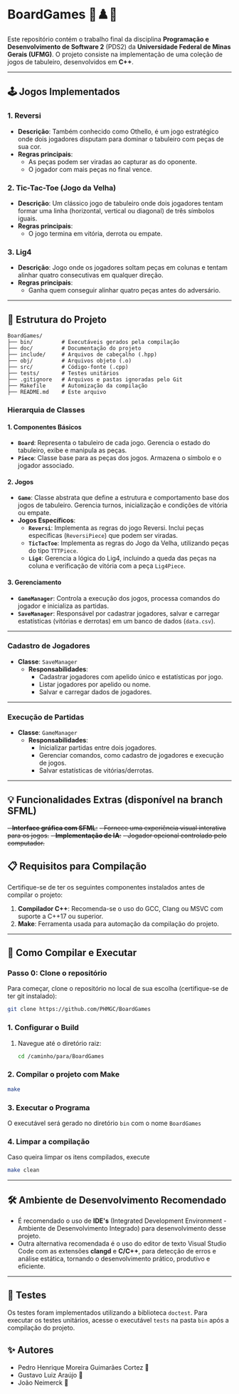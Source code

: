 # **BoardGames 🎲♟️🧩**

Este repositório contém o trabalho final da disciplina **Programação e Desenvolvimento de Software 2** (PDS2) da **Universidade Federal de Minas Gerais (UFMG)**. O projeto consiste na implementação de uma coleção de jogos de tabuleiro, desenvolvidos em **C++**.

---

## **🕹️ Jogos Implementados**

### 1. **Reversi**
- **Descrição**: Também conhecido como Othello, é um jogo estratégico onde dois jogadores disputam para dominar o tabuleiro com peças de sua cor.
- **Regras principais**:
    - As peças podem ser viradas ao capturar as do oponente.
    - O jogador com mais peças no final vence.

### 2. **Tic-Tac-Toe (Jogo da Velha)**
- **Descrição**: Um clássico jogo de tabuleiro onde dois jogadores tentam formar uma linha (horizontal, vertical ou diagonal) de três símbolos iguais.
- **Regras principais**:
    - O jogo termina em vitória, derrota ou empate.

### 3. **Lig4**
- **Descrição**: Jogo onde os jogadores soltam peças em colunas e tentam alinhar quatro consecutivas em qualquer direção.
- **Regras principais**:
    - Ganha quem conseguir alinhar quatro peças antes do adversário.

---

## **🎯 Estrutura do Projeto**
    BoardGames/
    ├── bin/         # Executáveis gerados pela compilação
    ├── doc/         # Documentação do projeto
    ├── include/     # Arquivos de cabeçalho (.hpp)
    ├── obj/         # Arquivos objeto (.o)
    ├── src/         # Código-fonte (.cpp)
    ├── tests/       # Testes unitários
    ├── .gitignore   # Arquivos e pastas ignoradas pelo Git
    ├── Makefile     # Automização da compilação
    ├── README.md    # Este arquivo

### **Hierarquia de Classes**
#### **1. Componentes Básicos**
- **`Board`**: Representa o tabuleiro de cada jogo. Gerencia o estado do tabuleiro, exibe e manipula as peças.
- **`Piece`**: Classe base para as peças dos jogos. Armazena o símbolo e o jogador associado.

#### **2. Jogos**
- **`Game`**: Classe abstrata que define a estrutura e comportamento base dos jogos de tabuleiro. Gerencia turnos, inicialização e condições de vitória ou empate.
- **Jogos Específicos**:
    - **`Reversi`**: Implementa as regras do jogo Reversi. Inclui peças específicas (`ReversiPiece`) que podem ser viradas.
    - **`TicTacToe`**: Implementa as regras do Jogo da Velha, utilizando peças do tipo `TTTPiece`.
    - **`Lig4`**: Gerencia a lógica do Lig4, incluindo a queda das peças na coluna e verificação de vitória com a peça `Lig4Piece`.

#### **3. Gerenciamento**
- **`GameManager`**: Controla a execução dos jogos, processa comandos do jogador e inicializa as partidas.
- **`SaveManager`**: Responsável por cadastrar jogadores, salvar e carregar estatísticas (vitórias e derrotas) em um banco de dados (`data.csv`).

---

### **Cadastro de Jogadores**
- **Classe**: `SaveManager`
    - **Responsabilidades**:
        - Cadastrar jogadores com apelido único e estatísticas por jogo.
        - Listar jogadores por apelido ou nome.
        - Salvar e carregar dados de jogadores.

---

### **Execução de Partidas**
- **Classe**: `GameManager`
    - **Responsabilidades**:
        - Inicializar partidas entre dois jogadores.
        - Gerenciar comandos, como cadastro de jogadores e execução de jogos.
        - Salvar estatísticas de vitórias/derrotas.

---

## 💡 Funcionalidades Extras (disponível na branch SFML)
~~- **Interface gráfica com SFML**:~~
    ~~- Fornece uma experiência visual interativa para os jogos.~~
~~- **Implementação de IA**:~~
    ~~- Jogador opcional controlado pelo computador.~~

## 📋 Requisitos para Compilação

Certifique-se de ter os seguintes componentes instalados antes de compilar o projeto:

1. **Compilador C++**: Recomenda-se o uso do GCC, Clang ou MSVC com suporte a C++17 ou superior.
2. **Make**: Ferramenta usada para automação da compilação do projeto.
---

## 🚀 Como Compilar e Executar
### Passo 0: Clone o repositório
Para começar, clone o repositório no local de sua escolha (certifique-se de ter git instalado):
   ```bash
   git clone https://github.com/PHMGC/BoardGames
   ```
### 1. Configurar o Build
1. Navegue até o diretório raiz:
   ```bash
   cd /caminho/para/BoardGames
   ```

### 2. Compilar o projeto com Make
```bash
make
```
### 3. Executar o Programa
O executável será gerado no diretório `bin` com o nome `BoardGames`

### 4. Limpar a compilação
Caso queira limpar os itens compilados, execute
```bash
make clean
```
---

## 🛠 Ambiente de Desenvolvimento Recomendado

* É recomendado o uso de **IDE's** (Integrated Development Environment - Ambiente de Desenvolvimento Integrado)
  para desenvolvimento desse projeto.
* Outra alternativa recomendada é o uso do editor de texto Visual Studio Code com as extensões **clangd** e **C/C++**,
  para detecção de erros e análise estática, tornando o desenvolvimento prático, produtivo e eficiente.

---

## 📑 Testes

Os testes foram implementados utilizando a biblioteca `doctest`.
Para executar os testes unitários, acesse o executável `tests` na pasta `bin` após a compilação do projeto.

## ✨ Autores

- Pedro Henrique Moreira Guimarães Cortez 🍎
- Gustavo Luiz Araújo 🍈
- João Neimerck 🍊

